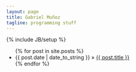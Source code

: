 ```yaml
---
layout: page
title: Gabriel Muñoz
tagline: programming stuff
---
```

{% include JB/setup %}

<!--Here's a sample "posts list".-->

<ul class="posts">
  {% for post in site.posts %}
    <li><span>{{ post.date | date_to_string }}</span> &raquo; <a href="{{ BASE_PATH }}{{ post.url }}">{{ post.title }}</a></li>
  {% endfor %}
</ul>

